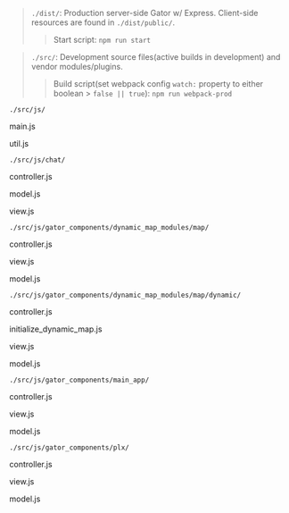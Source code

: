 

>`./dist/`:  Production server-side Gator w/ Express. Client-side resources are found in `./dist/public/`.
 >> Start script: `npm run start` 

>`./src/`: Development source files(active builds in development) and vendor modules/plugins. 
 >> Build script(set webpack config `watch:` property to either boolean > `false || true`): `npm run webpack-prod` 


`./src/js/`

main.js 
 
util.js

`./src/js/chat/`

controller.js

model.js

view.js


`./src/js/gator_components/dynamic_map_modules/map/`

controller.js

view.js

model.js


`./src/js/gator_components/dynamic_map_modules/map/dynamic/`

controller.js

initialize_dynamic_map.js

view.js

model.js


`./src/js/gator_components/main_app/`

controller.js

view.js

model.js


`./src/js/gator_components/plx/`

controller.js

view.js

model.js

